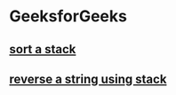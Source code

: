 # GeeksforGeeks
## [sort a stack](./sort%20a%20stack)
## [reverse a string using stack](./reverse%20a%20stack)
